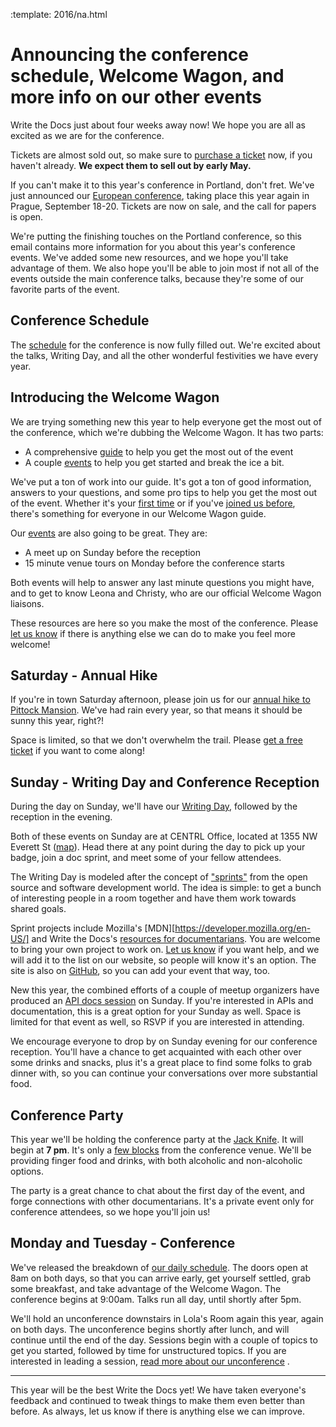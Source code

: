 :template: 2016/na.html

Announcing the conference schedule, Welcome Wagon, and more info on our other events
=====================================================================================

Write the Docs just about four weeks away now! We hope you are all as excited as we
are for the conference.

Tickets are almost sold out, so make sure to [purchase a ticket][ticket] now, if you
haven't already. **We expect them to sell out by early May.**

[ticket]: https://ti.to/writethedocs/write-the-docs-na-2016/

If you can't make it to this year's conference in Portland, don't fret. We've just announced
our [European conference][eu-conf], taking place this year again in Prague, September 18-20.
Tickets are now on sale, and the call for papers is open.

[eu-conf]: https://www.writethedocs.org/conf/eu/2016/

We're putting the finishing touches on the Portland conference, so this email
contains more information for you about this year's conference events. We've added some new
resources, and we hope you'll take advantage of them. We also hope you'll be able to join most
if not all of the events outside the main conference talks, because they're some of our
favorite parts of the event.

Conference Schedule
-------------------

The [schedule][schedule] for the conference is now fully filled out.
We're excited about the talks,
Writing Day,
and all the other wonderful festivities we have every year.

[schedule]: https://www.writethedocs.org/conf/na/2016/schedule/

Introducing the Welcome Wagon
-----------------------------

We are trying something new this year to help everyone get the most out of the conference,
which we're dubbing the Welcome Wagon.
It has two parts:

* A comprehensive [guide][wagon] to help you get the most out of the event
* A couple [events][events] to help you get started and break the ice a bit.

We've put a ton of work into our guide.
It's got a ton of good information,
answers to your questions,
and some pro tips to help you get the most out of the event.
Whether it's your [first time][first-time] or if you've [joined us before][old-timer],
there's something for everyone in our Welcome Wagon guide.

Our [events][events] are also going to be great.
They are:

* A meet up on Sunday before the reception
* 15 minute venue tours on Monday before the conference starts

Both events will help to answer any last minute questions you might have,
and to get to know Leona and Christy,
who are our official Welcome Wagon liaisons.

These resources are here so you make the most of the conference.
Please [let us know][email] if there is anything else we can do to make you feel more welcome!

[events]: https://www.writethedocs.org/conf/na/2016/welcome-wagon/#welcome-wagon-events
[wagon]: https://www.writethedocs.org/conf/na/2016/welcome-wagon/
[first-time]: https://www.writethedocs.org/conf/na/2016/welcome-wagon/#sample-strategy-for-my-first-write-the-docs-conference
[old-timer]: https://www.writethedocs.org/conf/na/2016/welcome-wagon/#sample-strategy-for-a-second-or-higher-write-the-docs-conference

Saturday - Annual Hike
----------------------

If you're in town Saturday afternoon, please join us for
our [annual hike to Pittock Mansion][hike]. We've had rain every year,
so that means it should be sunny this year, right?!

Space is limited, so that we don't overwhelm the trail.
Please [get a free ticket](https://ti.to/writethedocs/write-the-docs-2016-hike/) if you want to come along!

[hike]: https://www.writethedocs.org/conf/na/2016/hike/

Sunday - Writing Day and Conference Reception
---------------------------------------------

During the day on Sunday, we'll have our [Writing Day][writing-day],
followed by the reception in the evening.

Both of these events on Sunday are at CENTRL Office, located
at 1355 NW Everett St ([map][centrl-map]). Head there at any point during the
day to pick up your badge, join a doc sprint, and meet some of your fellow attendees.

The Writing Day is modeled after the concept of ["sprints"][sprints] from
the open source and software development world. The idea is simple: to get a
bunch of interesting people in a room together and have them work towards shared
goals.

Sprint projects include
Mozilla's [MDN][https://developer.mozilla.org/en-US/] and Write the Docs's [resources for documentarians][wtd-resources]. You are welcome to bring your own project
to work on. [Let us know][email] if you want help, and we will add it to the list on our website,
so people will know it's an option.
The site is also on [GitHub](https://github.com/writethedocs/www/blob/master/docs/conf/na/2016/writing-day.rst),
so you can add your event that way, too.

New this year, the combined efforts of a couple of meetup organizers have produced an
[API docs session][APIdocs] on Sunday.
If you're interested in APIs and documentation,
this is a great option for your Sunday as well.
Space is limited for that event as well,
so RSVP if you are interested in attending.

We encourage everyone to drop by on Sunday evening for our conference reception.
You'll have a chance to get acquainted with each other over some drinks and
snacks, plus it's a great place to find some folks to grab dinner with,
so you can continue your conversations over more substantial food.

[writing-day]: https://www.writethedocs.org/conf/na/2016/writing-day/
[centrl-map]: https://goo.gl/maps/xljmU
[sprints]: http://en.wikipedia.org/wiki/Sprint_%28software_development%29

[mdn]: http://mdn.mozilla.org
[wordpress]: http://wordpress.org
[wtd-resources]: http://docs.writethedocs.org/
[APIdocs]: http://www.meetup.com/Write-The-Docs-PDX/events/230291799/

Conference Party
----------------

This year we'll be holding the conference party at the [Jack Knife][jk].
It will begin at **7 pm**.
It's only a [few blocks][jk-map] from the conference venue.
We'll be providing finger food and drinks,
with both alcoholic and non-alcoholic options.

The party is a great chance to chat about the first day of the event,
and forge connections with other documentarians.
It's a private event only for conference attendees,
so we hope you'll join us!


[jk]: http://www.jackknifepdx.com/
[jk-map]: https://www.google.com/maps/place/Jackknife,+614+SW+11th+Ave,+Portland,+OR+97205/@45.5205771,-122.6827547,17z/data=!4m2!3m1!1s0x54950a035f7576e3:0x1f37e53eb881856a

Monday and Tuesday - Conference
-------------------------------

We've released the breakdown of [our daily schedule][daily-schedule].
The doors open at 8am on both days,
so that you can arrive early, get yourself settled, grab some breakfast,
and take advantage of the Welcome Wagon. The conference begins at 9:00am. Talks
run all day, until shortly after 5pm.

We'll hold an unconference downstairs in Lola's Room again this year, again on
both days. The unconference begins shortly after lunch,
and will continue until the end of the day. Sessions begin with a
couple of topics to get you started, followed by time for unstructured topics.
If you are interested in leading a session, [read more about our unconference][unconference] .

[daily-schedule]: https://www.writethedocs.org/conf/na/2016/schedule/#monday-may-23rd-day-1
[unconference]: https://www.writethedocs.org/conf/na/2016/unconference/

----

This year will be the best Write the Docs yet!
We have taken everyone's feedback and continued to tweak things to make them even better than
before.
As always, let us know if there is anything else we can improve.


[email]: mailto:portland@writethedocs.org
